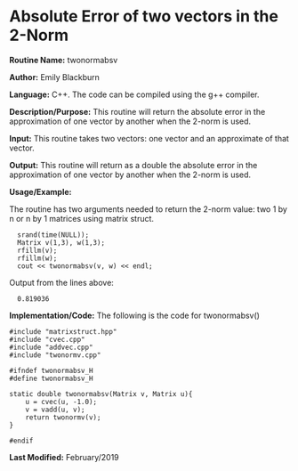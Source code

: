 # Absolute Error of two vectors in the 2-Norm

**Routine Name:**           twonormabsv

**Author:** Emily Blackburn

**Language:** C++. The code can be compiled using the g++ compiler.


**Description/Purpose:** This routine will return the absolute error in the approximation of one vector by another when the 2-norm is used.

**Input:** This routine takes two vectors: one vector and an approximate of that vector.

**Output:** This routine will return as a double the absolute error in the approximation of one vector by another when the 2-norm is used.

**Usage/Example:**

The routine has two arguments needed to return the 2-norm value: two 1 by n or n by 1 matrices using matrix struct.

      srand(time(NULL));
      Matrix v(1,3), w(1,3);
      rfillm(v);
      rfillm(w);
      cout << twonormabsv(v, w) << endl;

Output from the lines above:

      0.819036

**Implementation/Code:** The following is the code for twonormabsv()

    #include "matrixstruct.hpp"
    #include "cvec.cpp"
    #include "addvec.cpp"
    #include "twonormv.cpp"

    #ifndef twonormabsv_H
    #define twonormabsv_H

    static double twonormabsv(Matrix v, Matrix u){
        u = cvec(u, -1.0);
        v = vadd(u, v);
        return twonormv(v);
    }

    #endif



**Last Modified:** February/2019
